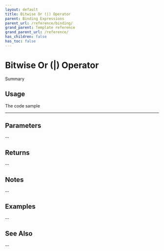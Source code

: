 ```yaml
---
layout: default
title: Bitwise Or (|) Operator
parent: Binding Expressions
parent_url: /reference/binding/
grand_parent: Template reference
grand_parent_url: /reference/
has_children: false
has_toc: false
---
```


# Bitwise Or (|) Operator

Summary

## Usage

 The code sample

---

## Parameters

--

## Returns 

--

## Notes


-- 

## Examples


--


## See Also


--

